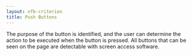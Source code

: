 ```yaml
---
layout: nfb-criterion
title: Push Buttons
---
```

The purpose of the button is identified, and the user can determine the action to be executed when the button is pressed. All buttons that can be seen on the page are detectable with screen access software.